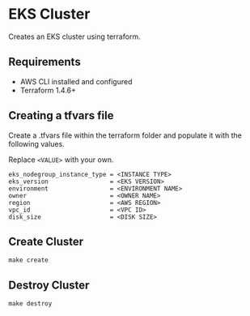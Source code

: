 # EKS Cluster
Creates an EKS cluster using terraform.

## Requirements
- AWS CLI installed and configured
- Terraform 1.4.6+

## Creating a tfvars file
Create a .tfvars file within the terraform folder and populate it with the following values.

Replace `<VALUE>` with your own.
```shell
eks_nodegroup_instance_type = <INSTANCE TYPE>
eks_version                 = <EKS VERSION>
environment                 = <ENVIRONMENT NAME>
owner                       = <OWNER NAME>
region                      = <AWS REGION>
vpc_id                      = <VPC ID>
disk_size                   = <DISK SIZE>
```
## Create Cluster
```shell
make create
```

## Destroy Cluster
```shell
make destroy
```
